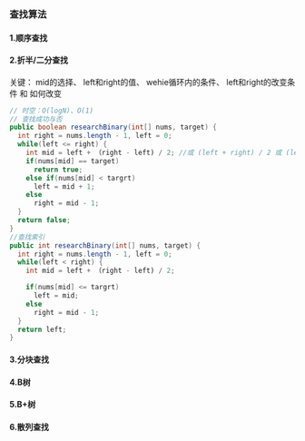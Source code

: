 ### 查找算法
#### 1.顺序查找
#### 2.折半/二分查找
关键：
mid的选择、
left和right的值、
wehie循环内的条件、
left和right的改变条件 和 如何改变
``` java
// 时空：O(logN)、O(1)
// 查找成功与否
public boolean researchBinary(int[] nums, target) {
  int right = nums.length - 1, left = 0;
  while(left <= right) {
    int mid = left + （right - left) / 2; //或 (left + right) / 2 或 (left + right)>>1 或 left + （right - left + 1) / 2向上取整
    if(nums[mid] == target)
      return true;
    else if(nums[mid] < targrt)
      left = mid + 1;
    else
      right = mid - 1;
  }
  return false;
}
//查找索引
public int researchBinary(int[] nums, target) {
  int right = nums.length - 1, left = 0;
  while(left < right) {
    int mid = left + （right - left) / 2;

    if(nums[mid] <= targrt)
      left = mid;
    else
      right = mid - 1;
  }
  return left;
}
```
#### 3.分块查找
#### 4.B树
#### 5.B+树
#### 6.散列查找

